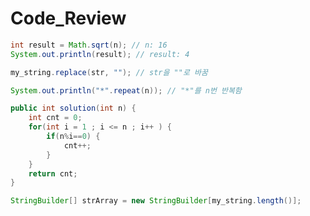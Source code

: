 Code_Review
===
```java
int result = Math.sqrt(n); // n: 16
System.out.println(result); // result: 4
```
```java
my_string.replace(str, ""); // str을 ""로 바꿈
```
```java
System.out.println("*".repeat(n)); // "*"를 n번 반복함
```
```java
public int solution(int n) {
    int cnt = 0;
    for(int i = 1 ; i <= n ; i++ ) {
        if(n%i==0) {
            cnt++;
        }
    }
    return cnt;
}
```
```java
StringBuilder[] strArray = new StringBuilder[my_string.length()];
```